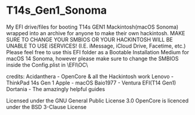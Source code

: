 # T14s_Gen1_Sonoma
My EFI drive/files for booting T14s GEN1 Mackintosh(macOS Sonoma) wrapped into an archive for anyone to make their own hackintosh. MAKE SURE TO CHANGE YOUR SMBIOS OR YOUR HACKINTOSH WILL BE UNABLE TO USE iSERVICES!
(I.E. iMessage, iCloud Drive, Facetime, etc.)
Please feel free to use this EFI folder as a Bootable Installation Medium for macOS 14 Sonoma, however please make sure to change the SMBIOS inside the Config.plist in \EFI\OC\

credits:
Acidanthera - OpenCore & all the Hackintosh work
Lenovo - ThinkPad 14s Gen 1
Apple - macOS
Baio1977 - Ventura EFI(T14 Gen1)
Dortania - The amazingly helpful guides

Licensed under the GNU General Public License 3.0
OpenCore is licenced under the BSD 3-Clause License